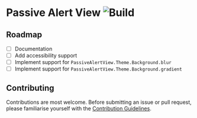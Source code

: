 # Passive Alert View ![Build](https://github.com/a2i2/passive-alert-view/workflows/Build/badge.svg?branch=master)

## Roadmap

- [ ] Documentation
- [ ] Add accessibility support
- [ ] Implement support for `PassiveAlertView.Theme.Background.blur`
- [ ] Implement support for `PassiveAlertView.Theme.Background.gradient`

## Contributing

Contributions are most welcome. Before submitting an issue or pull request, please familiarise yourself with the [Contribution Guidelines](./CONTRIBUTING.md).
